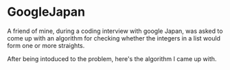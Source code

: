 # GoogleJapan

A friend of mine, during a coding interview with google Japan, was asked to come up with an algorithm 
for checking whether the integers in a list would form one or more straights.

After being intoduced to the problem, here's the algorithm I came up with.

